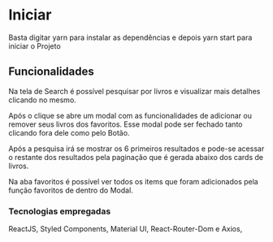 # Iniciar

Basta digitar yarn para instalar as dependências e depois yarn start para iniciar o Projeto

## Funcionalidades

Na tela de Search é possível pesquisar por livros e visualizar mais detalhes clicando no mesmo.

Após o clique se abre um modal com as funcionalidades de adicionar ou remover seus livros dos favoritos. Esse modal pode ser fechado tanto clicando fora dele como pelo Botão.

Após a pesquisa irá se mostrar os 6 primeiros resultados e pode-se acessar o restante dos resultados pela paginação que é gerada abaixo dos cards de livros.

Na aba favoritos é possível ver todos os items que foram adicionados pela função favoritos de dentro do Modal.
### Tecnologias empregadas

ReactJS, Styled Components, Material UI, React-Router-Dom e Axios,

